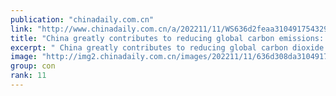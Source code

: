 ```yaml
---
publication: "chinadaily.com.cn"
link: "http://www.chinadaily.com.cn/a/202211/11/WS636d2feaa310491754329058.html"
title: "China greatly contributes to reducing global carbon emissions: IEA chief"
excerpt: " China greatly contributes to reducing global carbon dioxide emissions by playing the important role of being 'the leader of clean energy technology globally,' the International Energy Agency (IEA) ch"
image: "http://img2.chinadaily.com.cn/images/202211/11/636d308da31049178c8ff2bd.jpeg"
group: con
rank: 11
---
```

